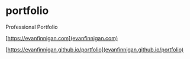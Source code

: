 # portfolio
Professional Portfolio

[https://evanfinnigan.com](evanfinnigan.com)

[https://evanfinnigan.github.io/portfolio](evanfinnigan.github.io/portfolio)
